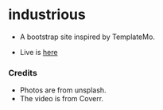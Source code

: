 
# industrious

* A bootstrap site inspired by TemplateMo.

* Live is [here]()

### Credits
* Photos are from unsplash.
* The video is from Coverr.
